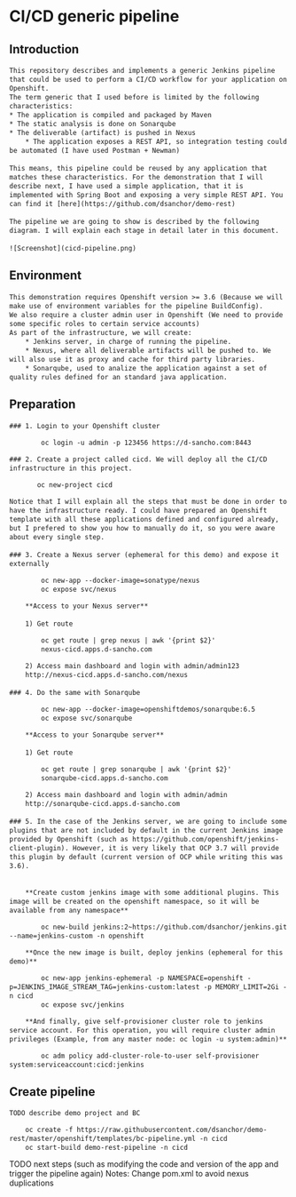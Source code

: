 # CI/CD generic pipeline

## Introduction 

	This repository describes and implements a generic Jenkins pipeline that could be used to perform a CI/CD workflow for your application on Openshift.
	The term generic that I used before is limited by the following characteristics:
	* The application is compiled and packaged by Maven
	* The static analysis is done on Sonarqube
	* The deliverable (artifact) is pushed in Nexus
        * The application exposes a REST API, so integration testing could be automated (I have used Postman + Newman)

	This means, this pipeline could be reused by any application that matches these characteristics. For the demonstration that I will describe next, I have used a simple application, that it is implemented with Spring Boot and exposing a very simple REST API. You can find it [here](https://github.com/dsanchor/demo-rest)

	The pipeline we are going to show is described by the following diagram. I will explain each stage in detail later in this document.

	![Screenshot](cicd-pipeline.png)
	
## Environment

	This demonstration requires Openshift version >= 3.6 (Because we will make use of environment variables for the pipeline BuildConfig). 
	We also require a cluster admin user in Openshift (We need to provide some specific roles to certain service accounts)
	As part of the infrastructure, we will create:
        * Jenkins server, in charge of running the pipeline.
        * Nexus, where all deliverable artifacts will be pushed to. We will also use it as proxy and cache for third party libraries.
        * Sonarqube, used to analize the application against a set of quality rules defined for an standard java application.
	

## Preparation
	
	### 1. Login to your Openshift cluster
```
		oc login -u admin -p 123456 https://d-sancho.com:8443
```
	### 2. Create a project called cicd. We will deploy all the CI/CD infrastructure in this project.
 ```
		oc new-project cicd 
```
	Notice that I will explain all the steps that must be done in order to have the infrastructure ready. I could have prepared an Openshift template with all these applications defined and configured already, but I prefered to show you how to manually do it, so you were aware about every single step.

	### 3. Create a Nexus server (ephemeral for this demo) and expose it externally 
```
		oc new-app --docker-image=sonatype/nexus
		oc expose svc/nexus
```
		**Access to your Nexus server**
		
		1) Get route
```
		oc get route | grep nexus | awk '{print $2}'
		nexus-cicd.apps.d-sancho.com
```		
		2) Access main dashboard and login with admin/admin123
		http://nexus-cicd.apps.d-sancho.com/nexus		

	### 4. Do the same with Sonarqube
```
		oc new-app --docker-image=openshiftdemos/sonarqube:6.5
		oc expose svc/sonarqube
```
	
		**Access to your Sonarqube server**
		
		1) Get route
```
		oc get route | grep sonarqube | awk '{print $2}'
		sonarqube-cicd.apps.d-sancho.com
```		
		2) Access main dashboard and login with admin/admin
		http://sonarqube-cicd.apps.d-sancho.com	

	### 5. In the case of the Jenkins server, we are going to include some plugins that are not included by default in the current Jenkins image provided by Openshift (such as https://github.com/openshift/jenkins-client-plugin). However, it is very likely that OCP 3.7 will provide this plugin by default (current version of OCP while writing this was 3.6).

	
		**Create custom jenkins image with some additional plugins. This image will be created on the openshift namespace, so it will be available from any namespace**
```
		oc new-build jenkins:2~https://github.com/dsanchor/jenkins.git --name=jenkins-custom -n openshift
```		
		**Once the new image is built, deploy jenkins (ephemeral for this demo)**
```
		oc new-app jenkins-ephemeral -p NAMESPACE=openshift -p=JENKINS_IMAGE_STREAM_TAG=jenkins-custom:latest -p MEMORY_LIMIT=2Gi -n cicd
		oc expose svc/jenkins
```

		**And finally, give self-provisioner cluster role to jenkins service account. For this operation, you will require cluster admin privileges (Example, from any master node: oc login -u system:admin)** 
```		
		oc adm policy add-cluster-role-to-user self-provisioner system:serviceaccount:cicd:jenkins
```

## Create pipeline

	TODO describe demo project and BC 
```
	oc create -f https://raw.githubusercontent.com/dsanchor/demo-rest/master/openshift/templates/bc-pipeline.yml -n cicd
	oc start-build demo-rest-pipeline -n cicd
```


TODO next steps (such as modifying the code and version of the app and trigger the pipeline again)
Notes:
	Change pom.xml to avoid nexus duplications
